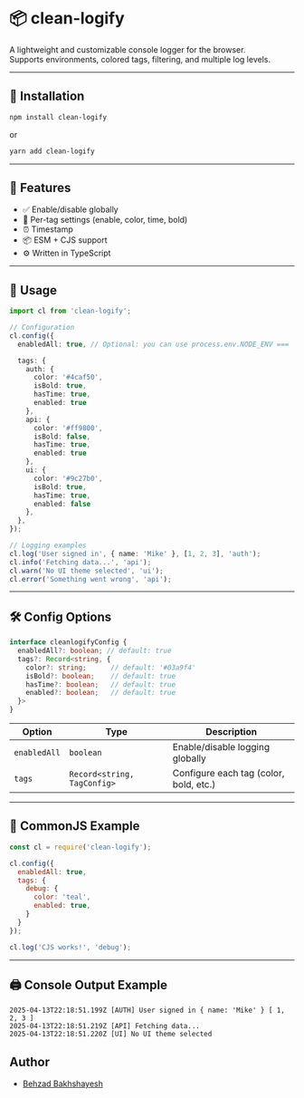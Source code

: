 # 📦 clean-logify

A lightweight and customizable console logger for the browser.  
Supports environments, colored tags, filtering, and multiple log levels.

---

## 🚀 Installation

```bash
npm install clean-logify
```

or

```bash
yarn add clean-logify
```

---

## 📌 Features

- ✅ Enable/disable globally
- 🎯 Per-tag settings (enable, color, time, bold)
- ⏰ Timestamp
- 📦 ESM + CJS support
- ⚙️ Written in TypeScript

---

## 🧠 Usage

```ts
import cl from 'clean-logify';

// Configuration
cl.config({
  enabledAll: true, // Optional: you can use process.env.NODE_ENV === 'development' for dynamic environments

  tags: {
    auth: {
      color: '#4caf50',  
      isBold: true,      
      hasTime: true,      
      enabled: true       
    },
    api: {
      color: '#ff9800', 
      isBold: false,
      hasTime: true,
      enabled: true
    },
    ui: {
      color: '#9c27b0',  
      isBold: true,
      hasTime: true,
      enabled: false      
    },
  },
});

// Logging examples
cl.log('User signed in', { name: 'Mike' }, [1, 2, 3], 'auth');
cl.info('Fetching data...', 'api');
cl.warn('No UI theme selected', 'ui');
cl.error('Something went wrong', 'api');
```

---

## 🛠️ Config Options

```ts
interface cleanlogifyConfig {
  enabledAll?: boolean; // default: true
  tags?: Record<string, {
    color?: string;      // default: '#03a9f4'
    isBold?: boolean;    // default: true
    hasTime?: boolean;   // default: true
    enabled?: boolean;   // default: true
  }>
}
```

| Option       | Type                        | Description                            |
|--------------|-----------------------------|----------------------------------------|
| `enabledAll` | `boolean`                   | Enable/disable logging globally        |
| `tags`       | `Record<string, TagConfig>` | Configure each tag (color, bold, etc.) |

---

## 🔧 CommonJS Example

```js
const cl = require('clean-logify');

cl.config({
  enabledAll: true,
  tags: {
    debug: {
      color: 'teal',
      enabled: true,
    }
  }
});

cl.log('CJS works!', 'debug');
```

---

## 🖨️ Console Output Example

```
2025-04-13T22:18:51.199Z [AUTH] User signed in { name: 'Mike' } [ 1, 2, 3 ]
2025-04-13T22:18:51.219Z [API] Fetching data...
2025-04-13T22:18:51.220Z [UI] No UI theme selected
```

## Author

- [Behzad Bakhshayesh](https://github.com/behzadbakhshayesh)